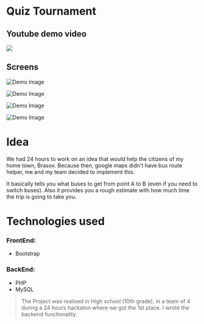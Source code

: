 # Quiz Tournament

## Youtube demo video
[![](http://img.youtube.com/vi/ACezwO_QzVM/0.jpg)](http://www.youtube.com/watch?v=ACezwO_QzVM "Ratbv Helper | Demo")

## Screens
![Demo Image ](https://github.com/msorins/RATBV-Helper/blob/master/0.png?raw=true "Demo Image")

![Demo Image ](https://github.com/msorins/RATBV-Helper/blob/master/1.png?raw=true "Demo Image")

![Demo Image ](https://github.com/msorins/RATBV-Helper/blob/master/2.png?raw=true "Demo Image")

![Demo Image ](https://github.com/msorins/RATBV-Helper/blob/master/3.png?raw=true "Demo Image")


# Idea
We had 24 hours to work on an idea that would help the citizens of my home town, Brasov. Because then, google maps didn't have bus route helper, me and my team decided to implement this.

It basically tells you what buses to get from point A to B (even if you need to switch buses). Also it provides you a rough estimate with how much time the trip is going to take you.

# Technologies used

### FrontEnd:
* Bootstrap

### BackEnd:
* PHP
* MySQL


> The Project was realised in High school (10th grade), in a team of 4 during a 24 hours hackaton where we got the 1st place. I wrote the backend functionality.